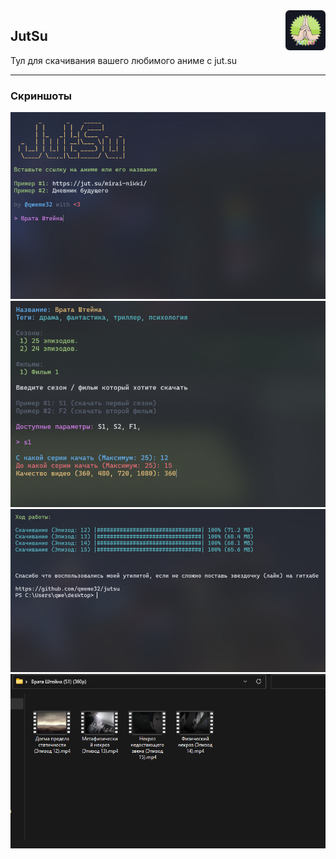 <img align="right" width="64" height="64" src="./assets/logo.png">

## JutSu
Тул для скачивания вашего любимого аниме с jut.su

----

### Скриншоты
![ss1](./assets/1.png)
![ss2](./assets/2.png)
![ss3](./assets/3.png)
![ss4](./assets/4.png)



